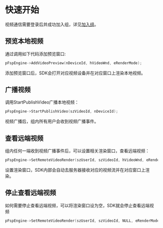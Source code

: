 # 快速开始

视频通信需要登录后并成功加入组，详见[加入组](../platform/prepare_windows.md)。

## 预览本地视频

通过调用如下代码添加预览窗口:

```c++
pFspEngine->AddVideoPreview(nDeviceId, hVideoWnd, eRenderMode);
```

添加预览窗口后，SDK会打开对应视频设备并在对应窗口上渲染本地视频。

## 广播视频

调用StartPublishVideo广播本地视频：

```c++
pFspEngine->StartPublishVideo(szVideoId, nDeviceId);
```

视频广播后，组内所有用户会收到视频广播事件。

## 查看远端视频

组内任何一端收到视频广播事件后，可以设置相关渲染窗口，查看远端视频：

```c++
pFspEngine->SetRemoteVideoRender(szUserId, szVideoId, hVideoWnd, eRenderMode);
```

设置渲染窗口，SDK内部会自动去服务器接收对应的视频流并在对应窗口上渲染。

## 停止查看远端视频

如何需要停止查看远端视频，可以将渲染窗口设为空，SDK就会停止查看远端视频

```c++
pFspEngine->SetRemoteVideoRender(szUserId, szVideoId, NULL, eRenderMode);
```
